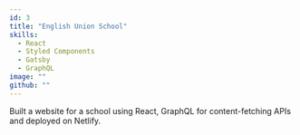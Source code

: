 ```yaml
---
id: 3
title: "English Union School"
skills:
  - React
  - Styled Components
  - Gatsby
  - GraphQL
image: ""
github: ""
---
```


Built a website for a school using React, GraphQL for content-fetching APIs and deployed on Netlify.
